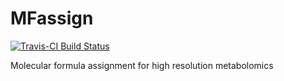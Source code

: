 # MFassign

[![Travis-CI Build Status](https://travis-ci.org/jasenfinch/MFassign.svg?branch=master)](https://travis-ci.org/jasenfinch/MFassign)

Molecular formula assignment for high resolution metabolomics
